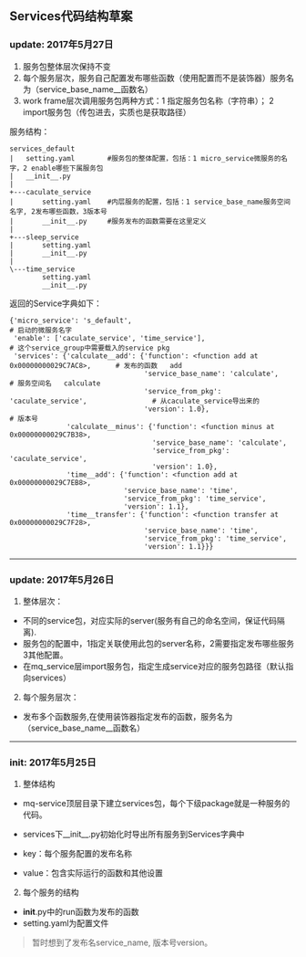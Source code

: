 Services代码结构草案
---
### update: 2017年5月27日
1. 服务包整体层次保持不变
2. 每个服务层次，服务自己配置发布哪些函数（使用配置而不是装饰器）服务名为（service_base_name__函数名）
3. work frame层次调用服务包两种方式：1 指定服务包名称（字符串）； 2 import服务包（传包进去，实质也是获取路径）

服务结构：
```
services_default        
|   setting.yaml        #服务包的整体配置，包括：1 micro_service微服务的名字，2 enable哪些下属服务包
|   __init__.py         
|
+---caculate_service
|       setting.yaml    #内层服务的配置，包括：1 service_base_name服务空间名字, 2发布哪些函数，3版本号
|       __init__.py     #服务发布的函数需要在这里定义
|
+---sleep_service
|       setting.yaml
|       __init__.py
|
\---time_service
        setting.yaml
        __init__.py
```
返回的Service字典如下：
```
{'micro_service': 's_default',                                                          # 启动的微服务名字
 'enable': ['caculate_service', 'time_service'],                                        # 这个service_group中需要载入的service pkg
 'services': {'calculate__add': {'function': <function add at 0x00000000029C7AC8>,      # 发布的函数   add                                              
                                 'service_base_name': 'calculate',                      # 服务空间名   calculate                        
                                 'service_from_pkg': 'caculate_service',                # 从caculate_service导出来的                                
                                 'version': 1.0},                                       # 版本号        
              'calculate__minus': {'function': <function minus at 0x00000000029C7B38>,                                          
                                   'service_base_name': 'calculate',                                            
                                   'service_from_pkg': 'caculate_service',                                          
                                   'version': 1.0},
              'time__add': {'function': <function add at 0x00000000029C7EB8>,
                            'service_base_name': 'time',
                            'service_from_pkg': 'time_service',
                            'version': 1.1},
              'time__transfer': {'function': <function transfer at 0x00000000029C7F28>,
                                 'service_base_name': 'time',
                                 'service_from_pkg': 'time_service',
                                 'version': 1.1}}}
```
---
### update: 2017年5月26日
1. 整体层次：
- 不同的service包，对应实际的server(服务有自己的命名空间，保证代码隔离).
- 服务包的配置中，1指定关联使用此包的server名称，2需要指定发布哪些服务 3其他配置。
- 在mq_service层import服务包，指定生成service对应的服务包路径（默认指向services）

2. 每个服务层次：
- 发布多个函数服务,在使用装饰器指定发布的函数，服务名为（service_base_name__函数名）
---

### init: 2017年5月25日
1. 整体结构
- mq-service顶层目录下建立services包，每个下级package就是一种服务的代码。
- services下__init__.py初始化时导出所有服务到Services字典中

- key：每个服务配置的发布名称
- value：包含实际运行的函数和其他设置

2. 每个服务的结构
- __init__.py中的run函数为发布的函数
- setting.yaml为配置文件 
>暂时想到了发布名service_name, 版本号version。
    
